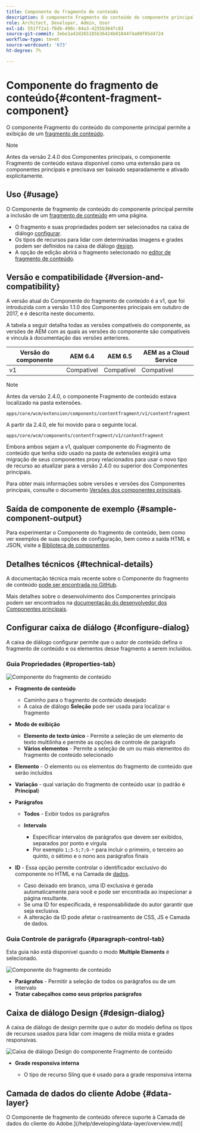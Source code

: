 ```yaml
---
title: Componente do fragmento de conteúdo
description: O componente Fragmento do conteúdo do componente principal permite a exibição de um fragmento de conteúdo.
role: Architect, Developer, Admin, User
exl-id: 551ff2a1-f8db-490c-84a3-4255b364fc83
source-git-commit: 3ebe1a42d265185b36424b01844f4a00f05d4724
workflow-type: tm+mt
source-wordcount: '673'
ht-degree: 7%

---
```


# Componente do fragmento de conteúdo{#content-fragment-component}

O componente Fragmento do conteúdo do componente principal permite a exibição de um [fragmento de conteúdo](https://docs.adobe.com/content/help/pt-BR/experience-manager-cloud-service/assets/content-fragments/content-fragments.html).

>[!NOTE]
>
>Antes da versão 2.4.0 dos Componentes principais, o componente Fragmento de conteúdo estava disponível como uma extensão para os componentes principais e precisava ser baixado separadamente e ativado explicitamente.

## Uso {#usage}

O Componente de fragmento de conteúdo do componente principal permite a inclusão de um [fragmento de conteúdo](https://docs.adobe.com/content/help/en/experience-manager-cloud-service/assets/content-fragments/content-fragments.html) em uma página.

* O fragmento e suas propriedades podem ser selecionados na caixa de diálogo [configurar](#configure-dialog).
* Os tipos de recursos para lidar com determinadas imagens e grades podem ser definidos na caixa de diálogo [design](#design-dialog).
* A opção de edição abrirá o fragmento selecionado no [editor de fragmento de conteúdo](https://docs.adobe.com/content/help/en/experience-manager-cloud-service/assets/content-fragments/content-fragments-variations.html).

## Versão e compatibilidade {#version-and-compatibility}

A versão atual do Componente do fragmento de conteúdo é a v1, que foi introduzida com a versão 1.1.0 dos Componentes principais em outubro de 2017, e é descrita neste documento.

A tabela a seguir detalha todas as versões compatíveis do componente, as versões de AEM com as quais as versões do componente são compatíveis e vincula à documentação das versões anteriores.

| Versão do componente | AEM 6.4 | AEM 6.5 | AEM as a Cloud Service |
|--- |--- |---|---|
| v1 | Compatível | Compatível | Compatível |

>[!NOTE]
>
>Antes da versão 2.4.0, o componente Fragmento de conteúdo estava localizado na pasta extensões.
>
> `apps/core/wcm/extension/components/contentfragment/v1/contentfragment`
> 
>A partir da 2.4.0, ele foi movido para o seguinte local.
>
>`apps/core/wcm/components/contentfragment/v1/contentfragment`
>
>Embora ambos sejam a v1, qualquer componente do Fragmento de conteúdo que tenha sido usado na pasta de extensões exigirá uma migração de seus componentes proxy relacionados para usar o novo tipo de recurso ao atualizar para a versão 2.4.0 ou superior dos Componentes principais.

Para obter mais informações sobre versões e versões dos Componentes principais, consulte o documento [Versões dos componentes principais](/help/versions.md).

## Saída de componente de exemplo {#sample-component-output}

Para experimentar o Componente do fragmento de conteúdo, bem como ver exemplos de suas opções de configuração, bem como a saída HTML e JSON, visite a [Biblioteca de componentes](https://adobe.com/go/aem_cmp_library_cf).

## Detalhes técnicos {#technical-details}

A documentação técnica mais recente sobre o Componente do fragmento de conteúdo [pode ser encontrada no GitHub](https://adobe.com/go/aem_cmp_tech_cf_v1).

Mais detalhes sobre o desenvolvimento dos Componentes principais podem ser encontrados na [documentação do desenvolvedor dos Componentes principais](/help/developing/overview.md).

## Configurar caixa de diálogo {#configure-dialog}

A caixa de diálogo configurar permite que o autor de conteúdo defina o fragmento de conteúdo e os elementos desse fragmento a serem incluídos.

### Guia Propriedades {#properties-tab}

![Componente do fragmento de conteúdo](/help/assets/content-fragment-edit-properties.png)

* **Fragmento de conteúdo**

   * Caminho para o fragmento de conteúdo desejado
   * A caixa de diálogo **Seleção** pode ser usada para localizar o fragmento

* **Modo de exibição**
   * **Elemento de texto único**  - Permite a seleção de um elemento de texto multilinha e permite as opções de controle de parágrafo
   * **Vários elementos**  - Permite a seleção de um ou mais elementos do fragmento de conteúdo selecionado
* **Elemento**  - O elemento ou os elementos do fragmento de conteúdo que serão incluídos
* **Variação**  - qual variação do fragmento de conteúdo usar (o padrão é  **Principal**)

* **Parágrafos**

   * **Todos**  - Exibir todos os parágrafos
   * **Intervalo**

      * Especificar intervalos de parágrafos que devem ser exibidos, separados por ponto e vírgula
      * Por exemplo `1;3-5;7;9-*` para incluir o primeiro, o terceiro ao quinto, o sétimo e o nono aos parágrafos finais
* **ID**  - Essa opção permite controlar o identificador exclusivo do componente no HTML e na Camada de  [dados](/help/developing/data-layer/overview.md).
   * Caso deixado em branco, uma ID exclusiva é gerada automaticamente para você e pode ser encontrada ao inspecionar a página resultante.
   * Se uma ID for especificada, é responsabilidade do autor garantir que seja exclusiva.
   * A alteração da ID pode afetar o rastreamento de CSS, JS e Camada de dados.

### Guia Controle de parágrafo {#paragraph-control-tab}

Esta guia não está disponível quando o modo **Multiple Elements** é selecionado.

![Componente do fragmento de conteúdo](/help/assets/content-fragment-edit-paragraph.png)

* **Parágrafos**  - Permitir a seleção de todos os parágrafos ou de um intervalo
* **Tratar cabeçalhos como seus próprios parágrafos**

## Caixa de diálogo Design {#design-dialog}

A caixa de diálogo de design permite que o autor do modelo defina os tipos de recursos usados para lidar com imagens de mídia mista e grades responsivas.

![Caixa de diálogo Design do componente Fragmento de conteúdo](/help/assets/content-fragment-design.png)

* **Grade responsiva interna**

   * O tipo de recurso Sling que é usado para a grade responsiva interna

## Camada de dados do cliente Adobe {#data-layer}

O Componente de fragmento de conteúdo oferece suporte à Camada de dados do cliente do Adobe.](/help/developing/data-layer/overview.md)[
